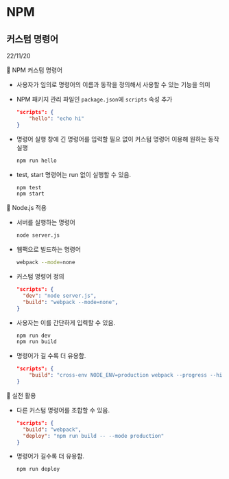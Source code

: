 # NPM

## 커스텀 명령어

22/11/20

📎 NPM 커스텀 명령어

- 사용자가 임의로 명령어의 이름과 동작을 정의해서 사용할 수 있는 기능을 의미
- NPM 패키지 관리 파일인 `package.json`에 `scripts` 속성 추가
    
    ```json
    "scripts": {
    	"hello": "echo hi"
    }
    ```
    
- 명령어 실행 창에 긴 명령어를 입력할 필요 없이 커스텀 명령어 이용해 원하는 동작 실행
    
    ```bash
    npm run hello
    ```
    
- test, start 명령어는 run 없이 실행할 수 있음.
    
    ```bash
    npm test
    npm start
    ```
    

📎 Node.js 적용

- 서버를 실행하는 명령어
    
    ```bash
    node server.js
    ```
    
- 웹팩으로 빌드하는 명령어
    
    ```bash
    webpack --mode=none
    ```
    
- 커스텀 명령어 정의
    
    ```json
    "scripts": {
      "dev": "node server.js",
      "build": "webpack --mode=none",
    }
    ```
    
- 사용자는 이를 간단하게 입력할 수 있음.
    
    ```bash
    npm run dev
    npm run build
    ```
    
- 명령어가 길 수록 더 유용함.
    
    ```json
    "scripts": {
    	"build": "cross-env NODE_ENV=production webpack --progress --hide-modules"
    }
    ```
    

📎 실전 활용

- 다른 커스텀 명령어를 조합할 수 있음.
    
    ```json
    "scripts": {
      "build": "webpack",
      "deploy": "npm run build -- --mode production"
    }
    ```
    
- 명령어가 길수록 더 유용함.
    
    ```bash
    npm run deploy
    ```